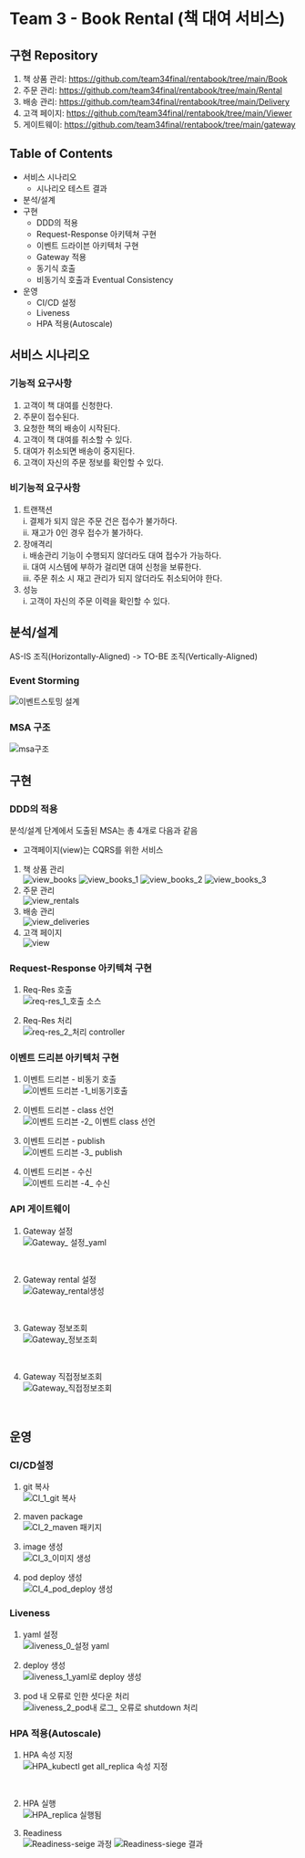 # Team 3 - Book Rental (책 대여 서비스)
## 구현 Repository
1. 책 상품 관리: https://github.com/team34final/rentabook/tree/main/Book
2. 주문 관리: https://github.com/team34final/rentabook/tree/main/Rental
3. 배송 관리: https://github.com/team34final/rentabook/tree/main/Delivery
4. 고객 페이지: https://github.com/team34final/rentabook/tree/main/Viewer
5. 게이트웨이: https://github.com/team34final/rentabook/tree/main/gateway



## Table of Contents
* 서비스 시나리오
  * 시나리오 테스트 결과
* 분석/설계
* 구현
  * DDD의 적용
  * Request-Response 아키텍쳐 구현
  * 이벤트 드라이븐 아키텍처 구현
  * Gateway 적용
  * 동기식 호출
  * 비동기식 호출과 Eventual Consistency
* 운영
  * CI/CD 설정
  * Liveness
  * HPA 적용(Autoscale)
  
  


## 서비스 시나리오
### 기능적 요구사항
1. 고객이 책 대여를 신청한다.
2. 주문이 접수된다.
3. 요청한 책의 배송이 시작된다.
4. 고객이 책 대여를 취소할 수 있다.
5. 대여가 취소되면 배송이 중지된다.
6. 고객이 자신의 주문 정보를 확인할 수 있다.

### 비기능적 요구사항
1.	트랜잭션<br>
  i.	결제가 되지 않은 주문 건은 접수가 불가하다.<br>
  ii.	재고가 0인 경우 접수가 불가하다.
2.	장애격리<br>
  i.	배송관리 기능이 수행되지 않더라도 대여 접수가 가능하다.<br>
  ii.	대여 시스템에 부하가 걸리면 대여 신청을 보류한다.<br>
  iii.	주문 취소 시 재고 관리가 되지 않더라도 취소되어야 한다.
3.	성능<br>
  i.	고객이 자신의 주문 이력을 확인할 수 있다.


## 분석/설계
AS-IS 조직(Horizontally-Aligned) -> TO-BE 조직(Vertically-Aligned)



### Event Storming
![이벤트스토밍 설계](https://user-images.githubusercontent.com/73535272/97375299-d12b4b00-18fd-11eb-9b0b-871b1e3588a2.JPG)
 
### MSA 구조
![msa구조](https://user-images.githubusercontent.com/73535272/97383342-b7dfca00-1910-11eb-8ec4-f4e19bf5440c.JPG)


## 구현
### DDD의 적용
분석/설계 단계에서 도출된 MSA는 총 4개로 다음과 같음
* 고객페이지(view)는 CQRS를 위한 서비스
1. 책 상품 관리<br>
![view_books](https://user-images.githubusercontent.com/73535272/97380457-6af8f500-190a-11eb-88df-3fbe4ef56860.jpg)
![view_books_1](https://user-images.githubusercontent.com/73535272/97380459-6c2a2200-190a-11eb-9473-5330f69cceae.JPG)
![view_books_2](https://user-images.githubusercontent.com/73535272/97380460-6cc2b880-190a-11eb-8f56-7c2f32a7b947.JPG)
![view_books_3](https://user-images.githubusercontent.com/73535272/97380463-6d5b4f00-190a-11eb-9bdf-a36fc2b26106.JPG)
2. 주문 관리<br>
![view_rentals](https://user-images.githubusercontent.com/73535272/97380482-7b10d480-190a-11eb-8dea-dec980fe395b.jpg)
3. 배송 관리<br>
![view_deliveries](https://user-images.githubusercontent.com/73535272/97380496-849a3c80-190a-11eb-8dcc-459be87a874f.jpg)
4. 고객 페이지<br>
![view](https://user-images.githubusercontent.com/73535272/97380515-8e23a480-190a-11eb-8e9f-b694a42f4f94.jpg)

### Request-Response 아키텍쳐 구현
1. Req-Res 호출<br>
![req-res_1_호출 소스](https://user-images.githubusercontent.com/73535272/97381900-64b84800-190d-11eb-991e-c18770bd9f04.JPG)

2. Req-Res 처리<br>
![req-res_2_처리 controller](https://user-images.githubusercontent.com/73535272/97381905-6a159280-190d-11eb-88b8-c2212245e8c4.JPG)

### 이벤트 드리븐 아키텍처 구현
1. 이벤트 드리븐 - 비동기 호출<br>
![이벤트 드리븐 -1_비동기호출](https://user-images.githubusercontent.com/73535272/97381919-713ca080-190d-11eb-93f5-e34197932af5.JPG)

2. 이벤트 드리븐 - class 선언<br>
![이벤트 드리븐 -2_ 이벤트 class 선언](https://user-images.githubusercontent.com/73535272/97381924-76015480-190d-11eb-81b7-ccd32ab00015.JPG)

3. 이벤트 드리븐 - publish<br>
![이벤트 드리븐 -3_ publish](https://user-images.githubusercontent.com/73535272/97381928-7994db80-190d-11eb-8bf1-78622f1f4a1a.JPG)

4. 이벤트 드리븐 - 수신<br>
![이벤트 드리븐 -4_ 수신](https://user-images.githubusercontent.com/73535272/97381934-7ef22600-190d-11eb-849d-14da20a4516f.JPG)

### API 게이트웨이
1. Gateway 설정<br>
![Gateway_ 설정_yaml](https://user-images.githubusercontent.com/73535272/97379145-74349280-1907-11eb-9e07-78aeb5aa399d.JPG)
<br>

2. Gateway rental  설정<br>
![Gateway_rental생성](https://user-images.githubusercontent.com/73535272/97379165-7f87be00-1907-11eb-9f6f-9f4ab3f7cb7e.JPG)
<br>

3. Gateway 정보조회<br>
![Gateway_정보조회](https://user-images.githubusercontent.com/73535272/97379181-8adae980-1907-11eb-80b2-1595781751d0.JPG)
<br>

4. Gateway 직접정보조회<br>
![Gateway_직접정보조회](https://user-images.githubusercontent.com/73535272/97379198-975f4200-1907-11eb-96f2-94b3a6e50938.JPG)
<br>


## 운영
### CI/CD설정
1. git 복사<br>
![CI_1_git 복사](https://user-images.githubusercontent.com/73535272/97382363-9251c100-190e-11eb-8ba7-94c13f603093.JPG)

2. maven package <br>
![CI_2_maven 패키지](https://user-images.githubusercontent.com/73535272/97382371-97af0b80-190e-11eb-90e3-29cd10060a38.JPG)

3. image 생성<br>
![CI_3_이미지 생성](https://user-images.githubusercontent.com/73535272/97382383-a1387380-190e-11eb-8b7b-67af74e02574.JPG)

4. pod deploy 생성<br>
![CI_4_pod_deploy 생성](https://user-images.githubusercontent.com/73535272/97382403-abf30880-190e-11eb-9e01-169dfa630300.JPG)

### Liveness
1. yaml 설정<br>
![liveness_0_설정 yaml](https://user-images.githubusercontent.com/73535272/97382860-ab0ea680-190f-11eb-8852-64c2b77d034c.JPG)

2. deploy 생성<br>
![liveness_1_yaml로 deploy 생성](https://user-images.githubusercontent.com/73535272/97382888-b792ff00-190f-11eb-91de-94049b2672b3.JPG)

3. pod 내 오류로 인한 셧다운 처리<br>
![liveness_2_pod내 로그_ 오류로 shutdown 처리](https://user-images.githubusercontent.com/73535272/97382933-c7124800-190f-11eb-9b4d-d091ecb87a37.JPG)

### HPA 적용(Autoscale)
1. HPA 속성 지정<br>
![HPA_kubectl get all_replica 속성 지정](https://user-images.githubusercontent.com/73535272/97378949-f53f5a00-1906-11eb-9be7-d64f83c6e082.JPG)
<br>

2. HPA 실행<br>
![HPA_replica 실행됨](https://user-images.githubusercontent.com/73535272/97378959-fd979500-1906-11eb-9c2f-9bf10dd88a9b.JPG)

3. Readiness<br>
![Readiness-seige 과정](https://user-images.githubusercontent.com/73535272/97389728-68a09600-191e-11eb-8649-8ca586c9b1ce.JPG)
![Readiness-siege 결과](https://user-images.githubusercontent.com/73535272/97389730-69d1c300-191e-11eb-8359-410880e72151.JPG)



